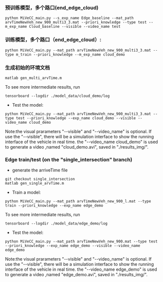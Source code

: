 ### 预训练模型，多个路口(end_edge_cloud)
```
python MiVeCC_main.py --s_exp_name Edge_baseline --mat_path arvTimeNewVeh_new_900_multi3_3.mat --priori_knowledge --type test --m_exp_name Cloud_baseline --visible --video_name test
```

### 训练模型，多个路口（end_edge_cloud）:
```
python MiVeCC_main.py --mat_path arvTimeNewVeh_new_900_multi3_3.mat --type m_train --priori_knowledge --m_exp_name cloud_demo
```


### 生成初始的环境文档
```
matlab gen_multi_arvTime.m
```

To see more intermediate results, run 
```
tensorboard --logdir ./model_data/cloud_demo/log
```
- Test the model:
```
python MiVeCC_main.py --mat_path arvTimeNewVeh_new_900_multi3_3.mat --type test --priori_knowledge --exp_name cloud_demo --visible --video_name cloud_demo
```
Note:the visual prarameters "--visible" and "--video_name" is optional. If use the "--visible", there will be a simulation interface to show the running interface of the vehicle in real time. the "--video_name cloud_demo" is used to generate a video ,named "cloud_demo.avi", saved in "./results_img/".

### Edge train/test (on the "single_intersection" branch)
- generate the arriveTime file
```
git checkout single_intersection
matlab gen_single_arvTime.m
```
- Train a model:
```
python MiVeCC_main.py --mat_path arvTimeNewVeh_new_900_l.mat --type train --priori_knowledge --exp_name edge_demo
```
To see more intermediate results, run 
```
tensorboard --logdir ./model_data/edge_demo/log
```
- Test the model:
```
python MiVeCC_main.py --mat_path arvTimeNewVeh_new_900.mat --type test --priori_knowledge --exp_name edge_demo --visible --video_name edge_demo
```
Note:the visual prarameters "--visible" and "--video_name" is optional. If use the "--visible", there will be a simulation interface to show the running interface of the vehicle in real time. the "--video_name edge_demo" is used to generate a video ,named "edge_demo.avi", saved in "./results_img/".
